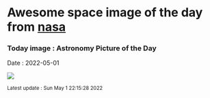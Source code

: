 
# Awesome space image of the day from [nasa](https://api.nasa.gov/)

### Today image : Astronomy Picture of the Day

Date : 2022-05-01


![](https://apod.nasa.gov/apod/image/2205/M87bh_EHT_960.jpg)

<small>Latest update : Sun May  1 22:15:28 2022</small>


